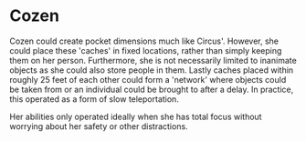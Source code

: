 # Cozen
Cozen could create pocket dimensions much like Circus'. However, she could place these 'caches' in fixed locations, rather than simply keeping them on her person. Furthermore, she is not necessarily limited to inanimate objects as she could also store people in them. Lastly caches placed within roughly 25 feet of each other could form a 'network' where objects could be taken from or an individual could be brought to after a delay. In practice, this operated as a form of slow teleportation.

Her abilities only operated ideally when she has total focus without worrying about her safety or other distractions.
